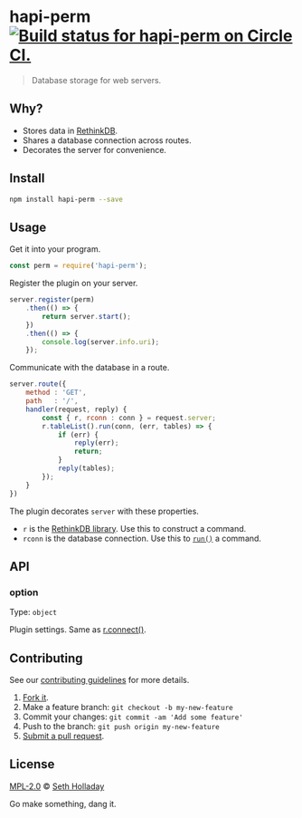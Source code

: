 # hapi-perm [![Build status for hapi-perm on Circle CI.](https://img.shields.io/circleci/project/sholladay/hapi-perm/master.svg "Circle Build Status")](https://circleci.com/gh/sholladay/hapi-perm "Hapi Perm Builds")

> Database storage for web servers.

## Why?

 - Stores data in [RethinkDB](https://www.rethinkdb.com/).
 - Shares a database connection across routes.
 - Decorates the server for convenience.

## Install

```sh
npm install hapi-perm --save
```

## Usage

Get it into your program.

```js
const perm = require('hapi-perm');
```

Register the plugin on your server.

```js
server.register(perm)
    .then(() => {
        return server.start();
    })
    .then(() => {
        console.log(server.info.uri);
    });
```

Communicate with the database in a route.

```js
server.route({
    method : 'GET',
    path   : '/',
    handler(request, reply) {
        const { r, rconn : conn } = request.server;
        r.tableList().run(conn, (err, tables) => {
            if (err) {
                reply(err);
                return;
            }
            reply(tables);
        });
    }
})
```

The plugin decorates `server` with these properties.

 - `r` is the [RethinkDB library](https://www.rethinkdb.com/api/javascript/). Use this to construct a command.
 - `rconn` is the database connection. Use this to [`run()`](https://www.rethinkdb.com/api/javascript/run/) a command.

## API

### option

Type: `object`

Plugin settings. Same as [r.connect()](https://www.rethinkdb.com/api/javascript/connect/).

## Contributing

See our [contributing guidelines](https://github.com/sholladay/hapi-perm/blob/master/CONTRIBUTING.md "The guidelines for participating in this project.") for more details.

1. [Fork it](https://github.com/sholladay/hapi-perm/fork).
2. Make a feature branch: `git checkout -b my-new-feature`
3. Commit your changes: `git commit -am 'Add some feature'`
4. Push to the branch: `git push origin my-new-feature`
5. [Submit a pull request](https://github.com/sholladay/hapi-perm/compare "Submit code to this project for review.").

## License

[MPL-2.0](https://github.com/sholladay/hapi-perm/blob/master/LICENSE "The license for hapi-perm.") © [Seth Holladay](http://seth-holladay.com "Author of hapi-perm.")

Go make something, dang it.
